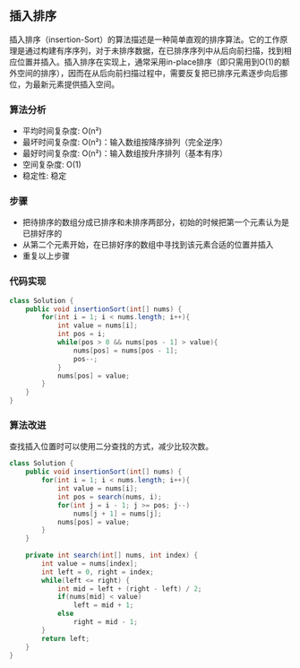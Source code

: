 ## 插入排序
插入排序（insertion-Sort）的算法描述是一种简单直观的排序算法。它的工作原理是通过构建有序序列，对于未排序数据，在已排序序列中从后向前扫描，找到相应位置并插入。插入排序在实现上，通常采用in-place排序（即只需用到O(1)的额外空间的排序），因而在从后向前扫描过程中，需要反复把已排序元素逐步向后挪位，为最新元素提供插入空间。

### 算法分析
* 平均时间复杂度: O(n²)
* 最坏时间复杂度: O(n²)：输入数组按降序排列（完全逆序）
* 最好时间复杂度: O(n²)：输入数组按升序排列（基本有序）
* 空间复杂度: O(1)
* 稳定性: 稳定

### 步骤
* 把待排序的数组分成已排序和未排序两部分，初始的时候把第一个元素认为是已排好序的
* 从第二个元素开始，在已排好序的数组中寻找到该元素合适的位置并插入
* 重复以上步骤

### 代码实现
```java
class Solution {
    public void insertionSort(int[] nums) {
        for(int i = 1; i < nums.length; i++){
            int value = nums[i];
            int pos = i;
            while(pos > 0 && nums[pos - 1] > value){
                nums[pos] = nums[pos - 1];
                pos--;
            }
            nums[pos] = value;
        }
    }
}
```

### 算法改进
查找插入位置时可以使用二分查找的方式，减少比较次数。

```java
class Solution {
    public void insertionSort(int[] nums) {
        for(int i = 1; i < nums.length; i++){
            int value = nums[i];
            int pos = search(nums, i);
            for(int j = i - 1; j >= pos; j--)
                nums[j + 1] = nums[j];
            nums[pos] = value;
        }
    }
    
    private int search(int[] nums, int index) {
        int value = nums[index];
        int left = 0, right = index;
        while(left <= right) {
            int mid = left + (right - left) / 2;
            if(nums[mid] < value)
                left = mid + 1;
            else
                right = mid - 1;
        }
        return left;
    }
}
```